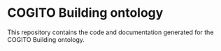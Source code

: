 # COGITO Building ontology

This repository contains the code and documentation generated for the COGITO Building ontology.
